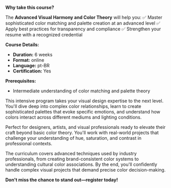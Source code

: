 **Why take this course?**

The **Advanced Visual Harmony and Color Theory** will help you:
✅ Master sophisticated color matching and palette creation at an advanced level
✅ Apply best practices for transparency and compliance
✅ Strengthen your resume with a recognized credential

**Course Details:**
- **Duration:** 6 weeks
- **Format:** online
- **Language:** pt-BR
- **Certification:** Yes

**Prerequisites:**
- Intermediate understanding of color matching and palette theory

This intensive program takes your visual design expertise to the next level. You'll dive deep into complex color relationships, learn to create sophisticated palettes that evoke specific emotions, and understand how colors interact across different mediums and lighting conditions.

Perfect for designers, artists, and visual professionals ready to elevate their craft beyond basic color theory. You'll work with real-world projects that challenge your understanding of hue, saturation, and contrast in professional contexts.

The curriculum covers advanced techniques used by industry professionals, from creating brand-consistent color systems to understanding cultural color associations. By the end, you'll confidently handle complex visual projects that demand precise color decision-making.

**Don't miss the chance to stand out—register today!**